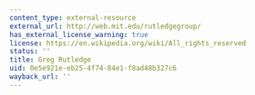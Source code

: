 ```yaml
---
content_type: external-resource
external_url: http://web.mit.edu/rutledgegroup/
has_external_license_warning: true
license: https://en.wikipedia.org/wiki/All_rights_reserved
status: ''
title: Greg Rutledge
uid: 0e5e921e-eb25-4f74-84e1-f8ad48b327c6
wayback_url: ''
---
```


